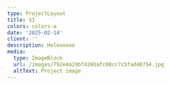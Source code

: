 ```yaml
---
type: ProjectLayout
title: SI
colors: colors-a
date: '2025-02-14'
client: ''
description: Holoooooo
media:
  type: ImageBlock
  url: /images/792e4a29bf426bafc08cc7c5fad40754.jpg
  altText: Project image
---
```

